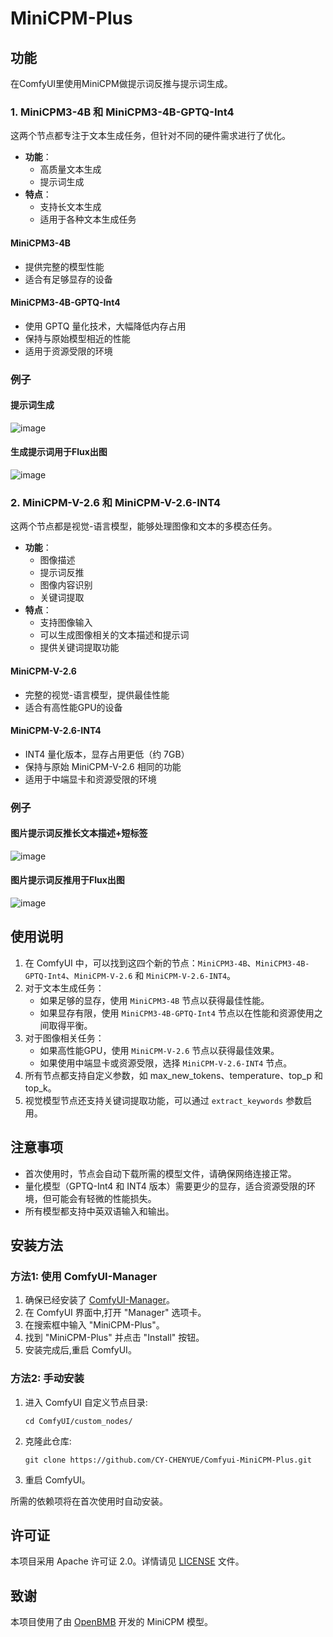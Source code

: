 # MiniCPM-Plus

## 功能

在ComfyUI里使用MiniCPM做提示词反推与提示词生成。

### 1. MiniCPM3-4B 和 MiniCPM3-4B-GPTQ-Int4

这两个节点都专注于文本生成任务，但针对不同的硬件需求进行了优化。

- **功能**：
  - 高质量文本生成
  - 提示词生成
- **特点**：
  - 支持长文本生成
  - 适用于各种文本生成任务

#### MiniCPM3-4B
- 提供完整的模型性能
- 适合有足够显存的设备

#### MiniCPM3-4B-GPTQ-Int4
- 使用 GPTQ 量化技术，大幅降低内存占用
- 保持与原始模型相近的性能
- 适用于资源受限的环境

### 例子
#### 提示词生成
![image](https://github.com/user-attachments/assets/28bb9b51-d8b0-49ed-ba43-d51e1d65bd0a)

#### 生成提示词用于Flux出图
![image](https://github.com/user-attachments/assets/e6cbc806-4701-4fdc-8105-219afcc4eb40)


### 2. MiniCPM-V-2.6 和 MiniCPM-V-2.6-INT4

这两个节点都是视觉-语言模型，能够处理图像和文本的多模态任务。

- **功能**：
  - 图像描述
  - 提示词反推
  - 图像内容识别
  - 关键词提取
- **特点**：
  - 支持图像输入
  - 可以生成图像相关的文本描述和提示词
  - 提供关键词提取功能

#### MiniCPM-V-2.6
- 完整的视觉-语言模型，提供最佳性能
- 适合有高性能GPU的设备

#### MiniCPM-V-2.6-INT4
- INT4 量化版本，显存占用更低（约 7GB）
- 保持与原始 MiniCPM-V-2.6 相同的功能
- 适用于中端显卡和资源受限的环境

### 例子
#### 图片提示词反推长文本描述+短标签
![image](https://github.com/user-attachments/assets/a5ae7944-d7a6-4ef4-9818-aa4103a9f723)

#### 图片提示词反推用于Flux出图
![image](https://github.com/user-attachments/assets/783ed50d-e4a6-423e-8cd3-c94e525c5dfa)



## 使用说明

1. 在 ComfyUI 中，可以找到这四个新的节点：`MiniCPM3-4B`、`MiniCPM3-4B-GPTQ-Int4`、`MiniCPM-V-2.6` 和 `MiniCPM-V-2.6-INT4`。
2. 对于文本生成任务：
   - 如果足够的显存，使用 `MiniCPM3-4B` 节点以获得最佳性能。
   - 如果显存有限，使用 `MiniCPM3-4B-GPTQ-Int4` 节点以在性能和资源使用之间取得平衡。
3. 对于图像相关任务：
   - 如果高性能GPU，使用 `MiniCPM-V-2.6` 节点以获得最佳效果。
   - 如果使用中端显卡或资源受限，选择 `MiniCPM-V-2.6-INT4` 节点。
4. 所有节点都支持自定义参数，如 max_new_tokens、temperature、top_p 和 top_k。
5. 视觉模型节点还支持关键词提取功能，可以通过 `extract_keywords` 参数启用。

## 注意事项

- 首次使用时，节点会自动下载所需的模型文件，请确保网络连接正常。
- 量化模型（GPTQ-Int4 和 INT4 版本）需要更少的显存，适合资源受限的环境，但可能会有轻微的性能损失。
- 所有模型都支持中英双语输入和输出。

## 安装方法

### 方法1: 使用 ComfyUI-Manager

1. 确保已经安装了 [ComfyUI-Manager](https://github.com/ltdrdata/ComfyUI-Manager)。
2. 在 ComfyUI 界面中,打开 "Manager" 选项卡。
3. 在搜索框中输入 "MiniCPM-Plus"。
4. 找到 "MiniCPM-Plus" 并点击 "Install" 按钮。
5. 安装完成后,重启 ComfyUI。

### 方法2: 手动安装

1. 进入 ComfyUI 自定义节点目录:
   ```
   cd ComfyUI/custom_nodes/
   ```

2. 克隆此仓库:
   ```
   git clone https://github.com/CY-CHENYUE/Comfyui-MiniCPM-Plus.git
   ```

3. 重启 ComfyUI。

所需的依赖项将在首次使用时自动安装。


## 许可证

本项目采用 Apache 许可证 2.0。详情请见 [LICENSE](LICENSE) 文件。

## 致谢

本项目使用了由 [OpenBMB](https://github.com/OpenBMB) 开发的 MiniCPM 模型。







